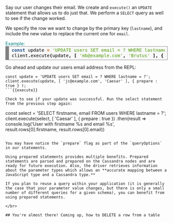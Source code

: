 Say our user changes their email. We create and `execute()` an `UPDATE` statement that allows us to do just that. We perform a `SELECT` query as well to see if the change worked.

We specify the row we want to change by the primary key (`lastname`), and include the new value to replace the current one for `email`.

<summary style="color:teal">Example:</summary>
<div style="background: #f8f8f8; overflow:auto;width:auto;border:solid gray;border-width:.1em .1em .1em .8em;padding:.2em .6em;"><pre style="margin: 0; line-height: 125%"><span style="color: #204a87; font-weight: bold">const</span> <span style="color: #000000">update</span> <span style="color: #ce5c00; font-weight: bold">=</span> <span style="color: #4e9a06">&#39;UPDATE users SET email = ? WHERE lastname = ?&#39;</span><span style="color: #000000; font-weight: bold">;</span>
<span style="color: #000000">client</span><span style="color: #000000; font-weight: bold">.</span><span style="color: #000000">execute</span><span style="color: #000000; font-weight: bold">(</span><span style="color: #000000">update</span><span style="color: #000000; font-weight: bold">,</span> <span style="color: #000000; font-weight: bold">[</span> <span style="color: #4e9a06">&#39;mb@example.com&#39;</span><span style="color: #000000; font-weight: bold">,</span> <span style="color: #4e9a06">&#39;Brutus&#39;</span> <span style="color: #000000; font-weight: bold">],</span> <span style="color: #000000; font-weight: bold">{</span> <span style="color: #000000">prepare</span> <span style="color: #ce5c00; font-weight: bold">:</span> <span style="color: #204a87; font-weight: bold">true</span> <span style="color: #000000; font-weight: bold">}</span> <span style="color: #000000; font-weight: bold">);</span>
</pre></div>

Go ahead and update our users email address from the REPL:
```
const update = 'UPDATE users SET email = ? WHERE lastname = ?';
client.execute(update, [ 'jc@example.com', 'Caesar' ], { prepare : true } );
```{{execute}}

Check to see if your update was successful. Run the select statement from the previous step again:
```
const select = 'SELECT firstname, email FROM users WHERE lastname = ?';
client.execute(select, [ 'Caesar' ], { prepare : true })
  .then(result => console.log('User with firstname %s and email %s', result.rows[0].firstname, result.rows[0].email))
```{{execute}}

You may have notice the `prepare` flag as part of the `queryOptions` in our statements.

Using prepared statements provides multiple benefits. Prepared statements are parsed and prepared on the Cassandra nodes and are ready for future execution. Also, the driver retrieves information about the parameter types which allows an **accurate mapping between a JavaScript type and a Cassandra type.**

If you plan to reuse a query within your application (it is generally the case that your parameter value changes, but there is only a small number of different queries for a given schema), you can benefit from using prepared statements.

</br>

## You're almost there! Coming up, how to DELETE a row from a table
